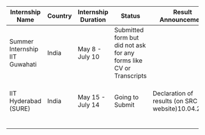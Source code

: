 
| Internship Name                | Country | Internship Duration | Status                                                              | Result Announcement                               | Additional Things                                                          | Preparation                              | Link                                                                           |
| ------------------------------ | ------- | ------------------- | ------------------------------------------------------------------- | ------------------------------------------------- | -------------------------------------------------------------------------- | ---------------------------------------- | ------------------------------------------------------------------------------ |
| Summer Internship IIT Guwahati | India   | May 8 - July 10     | Submitted form but did not ask for any forms like CV or Transcripts |                                                   | *Deadline - march 15*<br><br>No Stifend<br><br>Pay for hostel Accomodation |                                          | https://www.iitg.ac.in/cse/summerinternship/                                   |
| IIT Hyderabad (SURE)           | India   | May 15 - July 14    | Going to Submit                                                     | Declaration of results (on SRC website)10.04.2025 |                                                                            | Online Interview after selection process | https://www.iith.ac.in/news/2025/02/05/Summer-Undergraduate-Research-Exposure/ |
|                                |         |                     |                                                                     |                                                   |                                                                            |                                          |                                                                                |
|                                |         |                     |                                                                     |                                                   |                                                                            |                                          |                                                                                |
|                                |         |                     |                                                                     |                                                   |                                                                            |                                          |                                                                                |
